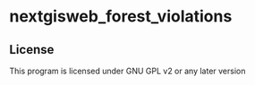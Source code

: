 # nextgisweb_forest_violations

License
-------------
This program is licensed under GNU GPL v2 or any later version
